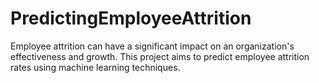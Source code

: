 # PredictingEmployeeAttrition
Employee attrition can have a significant impact on an organization's effectiveness and growth. This project aims to predict employee attrition rates using machine learning techniques.

